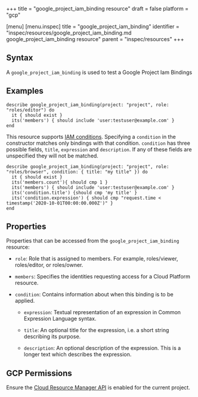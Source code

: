 +++
title = "google_project_iam_binding resource"
draft = false
platform = "gcp"

[menu]
  [menu.inspec]
    title = "google_project_iam_binding"
    identifier = "inspec/resources/google_project_iam_binding.md google_project_iam_binding resource"
    parent = "inspec/resources"
+++


## Syntax
A `google_project_iam_binding` is used to test a Google Project Iam Bindings

## Examples
```
describe google_project_iam_binding(project: "project", role: "roles/editor") do
  it { should exist }
  its('members') { should include 'user:testuser@example.com' }
end
```


This resource supports [IAM conditions](https://cloud.google.com/iam/docs/conditions-overview). Specifying a `condition` in the constructor matches only bindings with that condition. `condition` has three possible fields, `title`, `expression` and `description`. If any of these fields are unspecified they will not be matched.

```
describe google_project_iam_binding(project: "project", role: "roles/browser", condition: { title: "my title" }) do
  it { should exist }
  its('members.count'){ should cmp 1 }
  its('members') { should include 'user:testuser@example.com' }
  its('condition.title') {should cmp 'my title' }
  its('condition.expression') { should cmp "request.time < timestamp('2020-10-01T00:00:00.000Z')" }
end
```

## Properties
Properties that can be accessed from the `google_project_iam_binding` resource:

  * `role`: Role that is assigned to members. For example, roles/viewer, roles/editor, or roles/owner.

  * `members`: Specifies the identities requesting access for a Cloud Platform resource.

  * `condition`: Contains information about when this binding is to be applied.

  	* `expression`: Textual representation of an expression in Common Expression Language syntax.

  	* `title`: An optional title for the expression, i.e. a short string describing its purpose.

  	* `description`: An optional description of the expression. This is a longer text which describes the expression.


## GCP Permissions

Ensure the [Cloud Resource Manager API](https://console.cloud.google.com/apis/library/cloudresourcemanager.googleapis.com/) is enabled for the current project.
